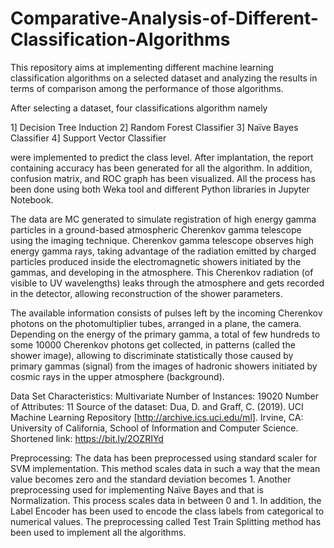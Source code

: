 # Comparative-Analysis-of-Different-Classification-Algorithms
This repository aims at implementing different machine learning classification algorithms on a selected dataset and analyzing the results in terms of comparison among the performance of those algorithms. 

After selecting a dataset, four classifications algorithm namely 

1] Decision Tree Induction
2] Random Forest Classifier
3] Naïve Bayes Classifier
4] Support Vector Classifier 

were implemented to predict the class level. After implantation, the report containing accuracy has been generated for all the algorithm. In addition, confusion matrix, and ROC graph has been visualized. All the process has been done using both Weka tool and different Python libraries in Jupyter Notebook.

The data are MC generated to simulate registration of high energy gamma particles in a ground-based atmospheric Cherenkov gamma telescope using the imaging technique. Cherenkov gamma telescope observes high energy gamma rays, taking advantage of the radiation emitted by charged particles produced inside the electromagnetic showers initiated by the gammas, and developing in the atmosphere. This Cherenkov radiation (of visible to UV wavelengths) leaks through the atmosphere and gets recorded in the detector, allowing reconstruction of the shower parameters. 

The available information consists of pulses left by the incoming Cherenkov photons on the photomultiplier tubes, arranged in a plane, the camera. Depending on the energy of the primary gamma, a total of few hundreds to some 10000 Cherenkov photons get collected, in patterns (called the shower image), allowing to discriminate statistically those caused by primary gammas (signal) from the images of hadronic showers initiated by cosmic rays in the upper atmosphere (background).

Data Set Characteristics: Multivariate
Number of Instances: 19020
Number of Attributes: 11
Source of the dataset: Dua, D. and Graff, C. (2019). UCI Machine Learning Repository [http://archive.ics.uci.edu/ml].
Irvine, CA: University of California, School of Information and Computer Science.
Shortened link: https://bit.ly/2OZRIYd

Preprocessing:
The data has been preprocessed using standard scaler for SVM implementation. This method scales data in such a way that the mean value becomes zero and the standard deviation becomes 1. Another preprocessing used for implementing Naïve Bayes and that is Normalization. This process scales data in between 0 and 1. In addition, the Label Encoder has been used to encode the class labels from categorical to numerical values. The preprocessing called Test Train Splitting method has been used to implement all the algorithms.
